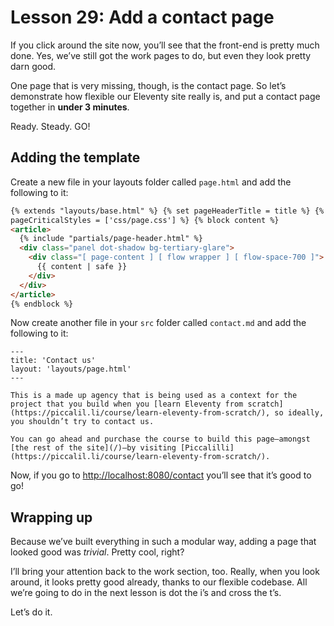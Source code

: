 # Lesson 29: Add a contact page

If you click around the site now, you’ll see that the front-end is pretty much done. Yes, we’ve still got the work pages to do, but even they look pretty darn good.

One page that is very missing, though, is the contact page. So let’s demonstrate how flexible our Eleventy site really is, and put a contact page together in **under 3 minutes**.

Ready. Steady. <span style="text-transform: uppercase">Go</span>!

## Adding the template

Create a new file in your layouts folder called `page.html` and add the following to it:

```html
{% extends "layouts/base.html" %} {% set pageHeaderTitle = title %} {% set
pageCriticalStyles = ['css/page.css'] %} {% block content %}
<article>
  {% include "partials/page-header.html" %}
  <div class="panel dot-shadow bg-tertiary-glare">
    <div class="[ page-content ] [ flow wrapper ] [ flow-space-700 ]">
      {{ content | safe }}
    </div>
  </div>
</article>
{% endblock %}
```

Now create another file in your `src` folder called `contact.md` and add the following to it:

```
---
title: 'Contact us'
layout: 'layouts/page.html'
---

This is a made up agency that is being used as a context for the project that you build when you [learn Eleventy from scratch](https://piccalil.li/course/learn-eleventy-from-scratch/), so ideally, you shouldn’t try to contact us.

You can go ahead and purchase the course to build this page—amongst [the rest of the site](/)—by visiting [Piccalilli](https://piccalil.li/course/learn-eleventy-from-scratch/).
```

Now, if you go to <http://localhost:8080/contact> you’ll see that it’s good to go!

## Wrapping up

Because we’ve built everything in such a modular way, adding a page that looked good was _trivial_. Pretty cool, right?

I’ll bring your attention back to the work section, too. Really, when you look around, it looks pretty good already, thanks to our flexible codebase. All we’re going to do in the next lesson is dot the i’s and cross the t’s.

Let’s do it.
